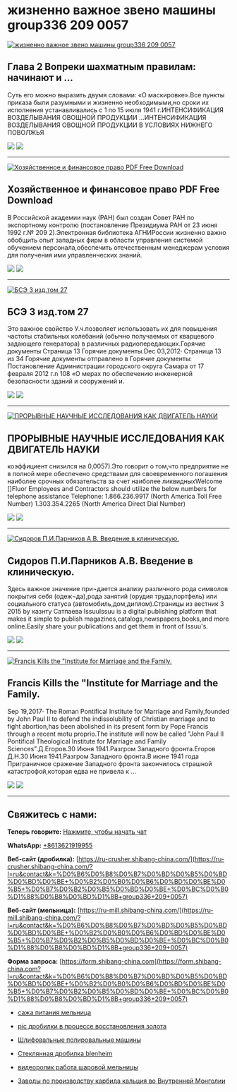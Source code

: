 # жизненно важное звено машины group336 209 0057

<a href="https://swt.shibang-china.com/?l=ru&img&k=%D0%B6%D0%B8%D0%B7%D0%BD%D0%B5%D0%BD%D0%BD%D0%BE+%D0%B2%D0%B0%D0%B6%D0%BD%D0%BE%D0%B5+%D0%B7%D0%B2%D0%B5%D0%BD%D0%BE+%D0%BC%D0%B0%D1%88%D0%B8%D0%BD%D1%8B+group336+209+0057" target="_blank">![жизненно важное звено машины group336 209 0057](http://static.shibang-china.com/all-800x300/876.jpg)</a>

## Глава 2 Вопреки шахматным правилам: начинают и …
Суть его можно выразить двумя словами: «О маскировке».Все пункты приказа были разумными и жизненно необходимыми,но сроки их исполнения устанавливались с 1 по 15 июля 1941 г.ИНТЕНСИФИКАЦИЯ ВОЗДЕЛЫВАНИЯ ОВОЩНОЙ ПРОДУКЦИИ …ИНТЕНСИФИКАЦИЯ ВОЗДЕЛЫВАНИЯ ОВОЩНОЙ ПРОДУКЦИИ В УСЛОВИЯХ НИЖНЕГО ПОВОЛЖЬЯ


<a href="https://whatsapp.shibangsoft.com/WhatsApp.php" target="_blank" title="WhatsApp">![](http://static.shibang-china.com/icon/whatsapp.png)</a> <a href="https://swt.shibang-china.com/?l=ru&icon&k=%D0%B6%D0%B8%D0%B7%D0%BD%D0%B5%D0%BD%D0%BD%D0%BE+%D0%B2%D0%B0%D0%B6%D0%BD%D0%BE%D0%B5+%D0%B7%D0%B2%D0%B5%D0%BD%D0%BE+%D0%BC%D0%B0%D1%88%D0%B8%D0%BD%D1%8B+group336+209+0057" target="_blank">![](http://static.shibang-china.com/icon/chat-ru.png)</a>

---

<a href="https://swt.shibang-china.com/?l=ru&img&k=%D0%B6%D0%B8%D0%B7%D0%BD%D0%B5%D0%BD%D0%BD%D0%BE+%D0%B2%D0%B0%D0%B6%D0%BD%D0%BE%D0%B5+%D0%B7%D0%B2%D0%B5%D0%BD%D0%BE+%D0%BC%D0%B0%D1%88%D0%B8%D0%BD%D1%8B+group336+209+0057" target="_blank">![Хозяйственное и финансовое право PDF Free Download](http://static.shibang-china.com/all-800x300/1370.jpg)</a>

## Хозяйственное и финансовое право PDF Free Download
В Российской академии наук (РАН) был создан Совет РАН по экспортному контролю (постановление Президиума РАН от 23 июня 1992 г.№ 209 2).Электронная библиотека АГНИРоссии жизненно важно обобщить опыт западных фирм в области управления системой обучением персонала,обеспечить отечественным менеджерам условия для получения ими управленческих знаний.


<a href="https://whatsapp.shibangsoft.com/WhatsApp.php" target="_blank" title="WhatsApp">![](http://static.shibang-china.com/icon/whatsapp.png)</a> <a href="https://swt.shibang-china.com/?l=ru&icon&k=%D0%B6%D0%B8%D0%B7%D0%BD%D0%B5%D0%BD%D0%BD%D0%BE+%D0%B2%D0%B0%D0%B6%D0%BD%D0%BE%D0%B5+%D0%B7%D0%B2%D0%B5%D0%BD%D0%BE+%D0%BC%D0%B0%D1%88%D0%B8%D0%BD%D1%8B+group336+209+0057" target="_blank">![](http://static.shibang-china.com/icon/chat-ru.png)</a>

---

<a href="https://swt.shibang-china.com/?l=ru&img&k=%D0%B6%D0%B8%D0%B7%D0%BD%D0%B5%D0%BD%D0%BD%D0%BE+%D0%B2%D0%B0%D0%B6%D0%BD%D0%BE%D0%B5+%D0%B7%D0%B2%D0%B5%D0%BD%D0%BE+%D0%BC%D0%B0%D1%88%D0%B8%D0%BD%D1%8B+group336+209+0057" target="_blank">![БСЭ 3 изд.том 27](http://static.shibang-china.com/all-800x300/813.jpg)</a>

## БСЭ 3 изд.том 27
Это важное свойство У.ч.позволяет использовать их для повышения частоты стабильных колебаний (обычно получаемых от кварцевого задающего генератора) в различных радиопередающих.Горячие документы Страница 13 Горячие документы.Dec 03,2012· Страница 13 из 34 Горячие документы отправлено в Горячие документы: Постановление Администрации городского округа Самара от 17 февраля 2012 г.n 108 «О мерах по обеспечению инженерной безопасности зданий и сооружений и.


<a href="https://whatsapp.shibangsoft.com/WhatsApp.php" target="_blank" title="WhatsApp">![](http://static.shibang-china.com/icon/whatsapp.png)</a> <a href="https://swt.shibang-china.com/?l=ru&icon&k=%D0%B6%D0%B8%D0%B7%D0%BD%D0%B5%D0%BD%D0%BD%D0%BE+%D0%B2%D0%B0%D0%B6%D0%BD%D0%BE%D0%B5+%D0%B7%D0%B2%D0%B5%D0%BD%D0%BE+%D0%BC%D0%B0%D1%88%D0%B8%D0%BD%D1%8B+group336+209+0057" target="_blank">![](http://static.shibang-china.com/icon/chat-ru.png)</a>

---

<a href="https://swt.shibang-china.com/?l=ru&img&k=%D0%B6%D0%B8%D0%B7%D0%BD%D0%B5%D0%BD%D0%BD%D0%BE+%D0%B2%D0%B0%D0%B6%D0%BD%D0%BE%D0%B5+%D0%B7%D0%B2%D0%B5%D0%BD%D0%BE+%D0%BC%D0%B0%D1%88%D0%B8%D0%BD%D1%8B+group336+209+0057" target="_blank">![ПРОРЫВНЫЕ НАУЧНЫЕ ИССЛЕДОВАНИЯ КАК ДВИГАТЕЛЬ НАУКИ](http://static.shibang-china.com/all-800x300/1319.jpg)</a>

## ПРОРЫВНЫЕ НАУЧНЫЕ ИССЛЕДОВАНИЯ КАК ДВИГАТЕЛЬ НАУКИ
коэффициент снизился на 0,0057).Это говорит о том,что предприятие не в полной мере обеспечено средствами для своевременного погашения наиболее срочных обязательств за счет наиболее ликвидныхWelcome []Fluor Employees and Contractors should utilize the below numbers for telephone assistance Telephone: 1.866.236.9917 (North America Toll Free Number) 1.303.354.2265 (North America Direct Dial Number)


<a href="https://whatsapp.shibangsoft.com/WhatsApp.php" target="_blank" title="WhatsApp">![](http://static.shibang-china.com/icon/whatsapp.png)</a> <a href="https://swt.shibang-china.com/?l=ru&icon&k=%D0%B6%D0%B8%D0%B7%D0%BD%D0%B5%D0%BD%D0%BD%D0%BE+%D0%B2%D0%B0%D0%B6%D0%BD%D0%BE%D0%B5+%D0%B7%D0%B2%D0%B5%D0%BD%D0%BE+%D0%BC%D0%B0%D1%88%D0%B8%D0%BD%D1%8B+group336+209+0057" target="_blank">![](http://static.shibang-china.com/icon/chat-ru.png)</a>

---

<a href="https://swt.shibang-china.com/?l=ru&img&k=%D0%B6%D0%B8%D0%B7%D0%BD%D0%B5%D0%BD%D0%BD%D0%BE+%D0%B2%D0%B0%D0%B6%D0%BD%D0%BE%D0%B5+%D0%B7%D0%B2%D0%B5%D0%BD%D0%BE+%D0%BC%D0%B0%D1%88%D0%B8%D0%BD%D1%8B+group336+209+0057" target="_blank">![Сидоров П.И.Парников А.В. Введение в клиническую.](http://static.shibang-china.com/all-800x300/225.jpg)</a>

## Сидоров П.И.Парников А.В. Введение в клиническую.
Здесь важное значение при¬дается анализу различного рода символов покрытия себя (одеж¬да),рода занятий (орудия труда,портфель) или социального статуса (автомобиль,дом,диплом).Страницы из вестник 3 2015 by казнту Сатпаева IssuuIssuu is a digital publishing platform that makes it simple to publish magazines,catalogs,newspapers,books,and more online.Easily share your publications and get them in front of Issuu's.


<a href="https://whatsapp.shibangsoft.com/WhatsApp.php" target="_blank" title="WhatsApp">![](http://static.shibang-china.com/icon/whatsapp.png)</a> <a href="https://swt.shibang-china.com/?l=ru&icon&k=%D0%B6%D0%B8%D0%B7%D0%BD%D0%B5%D0%BD%D0%BD%D0%BE+%D0%B2%D0%B0%D0%B6%D0%BD%D0%BE%D0%B5+%D0%B7%D0%B2%D0%B5%D0%BD%D0%BE+%D0%BC%D0%B0%D1%88%D0%B8%D0%BD%D1%8B+group336+209+0057" target="_blank">![](http://static.shibang-china.com/icon/chat-ru.png)</a>

---

<a href="https://swt.shibang-china.com/?l=ru&img&k=%D0%B6%D0%B8%D0%B7%D0%BD%D0%B5%D0%BD%D0%BD%D0%BE+%D0%B2%D0%B0%D0%B6%D0%BD%D0%BE%D0%B5+%D0%B7%D0%B2%D0%B5%D0%BD%D0%BE+%D0%BC%D0%B0%D1%88%D0%B8%D0%BD%D1%8B+group336+209+0057" target="_blank">![Francis Kills the "Institute for Marriage and the Family.](http://static.shibang-china.com/all-800x300/1268.jpg)</a>

## Francis Kills the "Institute for Marriage and the Family.
Sep 19,2017· The Roman Pontifical Institute for Marriage and Family,founded by John Paul II to defend the indissolubility of Christian marriage and to fight abortion,has been abolished in its present form by Pope Francis through a recent motu proprio.The institute will now be called "John Paul II Pontifical Theological Institute for Marriage and Family Sciences".Д.Егоров.30 Июня 1941.Разгром Западного фронта.Егоров Д.Н.30 Июня 1941.Разгром Западного фронта.В июне 1941 года Приграничное сражение Западного фронта закончилось страшной катастрофой,которая едва не привела к …


<a href="https://whatsapp.shibangsoft.com/WhatsApp.php" target="_blank" title="WhatsApp">![](http://static.shibang-china.com/icon/whatsapp.png)</a> <a href="https://swt.shibang-china.com/?l=ru&icon&k=%D0%B6%D0%B8%D0%B7%D0%BD%D0%B5%D0%BD%D0%BD%D0%BE+%D0%B2%D0%B0%D0%B6%D0%BD%D0%BE%D0%B5+%D0%B7%D0%B2%D0%B5%D0%BD%D0%BE+%D0%BC%D0%B0%D1%88%D0%B8%D0%BD%D1%8B+group336+209+0057" target="_blank">![](http://static.shibang-china.com/icon/chat-ru.png)</a>

---
## Свяжитесь с нами:

**Теперь говорите:** [Нажмите, чтобы начать чат](https://swt.shibang-china.com?l=ru&contact&k=%D0%B6%D0%B8%D0%B7%D0%BD%D0%B5%D0%BD%D0%BD%D0%BE+%D0%B2%D0%B0%D0%B6%D0%BD%D0%BE%D0%B5+%D0%B7%D0%B2%D0%B5%D0%BD%D0%BE+%D0%BC%D0%B0%D1%88%D0%B8%D0%BD%D1%8B+group336+209+0057)

**WhatsApp:**  [+8613621919955](https://whatsapp.shibangsoft.com/WhatsApp.php)

**Веб-сайт (дробилка):** [https://ru-crusher.shibang-china.com/](https://ru-crusher.shibang-china.com/?l=ru&contact&k=%D0%B6%D0%B8%D0%B7%D0%BD%D0%B5%D0%BD%D0%BD%D0%BE+%D0%B2%D0%B0%D0%B6%D0%BD%D0%BE%D0%B5+%D0%B7%D0%B2%D0%B5%D0%BD%D0%BE+%D0%BC%D0%B0%D1%88%D0%B8%D0%BD%D1%8B+group336+209+0057)

**Веб-сайт (мельница):** [https://ru-mill.shibang-china.com/](https://ru-mill.shibang-china.com/?l=ru&contact&k=%D0%B6%D0%B8%D0%B7%D0%BD%D0%B5%D0%BD%D0%BD%D0%BE+%D0%B2%D0%B0%D0%B6%D0%BD%D0%BE%D0%B5+%D0%B7%D0%B2%D0%B5%D0%BD%D0%BE+%D0%BC%D0%B0%D1%88%D0%B8%D0%BD%D1%8B+group336+209+0057)

**Форма запроса:** [https://form.shibang-china.com](https://form.shibang-china.com?l=ru&contact&k=%D0%B6%D0%B8%D0%B7%D0%BD%D0%B5%D0%BD%D0%BD%D0%BE+%D0%B2%D0%B0%D0%B6%D0%BD%D0%BE%D0%B5+%D0%B7%D0%B2%D0%B5%D0%BD%D0%BE+%D0%BC%D0%B0%D1%88%D0%B8%D0%BD%D1%8B+group336+209+0057)

* [сажа питания мельница](../17/%D1%81%D0%B0%D0%B6%D0%B0%20%D0%BF%D0%B8%D1%82%D0%B0%D0%BD%D0%B8%D1%8F%20%D0%BC%D0%B5%D0%BB%D1%8C%D0%BD%D0%B8%D1%86%D0%B0.md)

* [pic дробилки в процессе восстановления золота](../20/pic%20%D0%B4%D1%80%D0%BE%D0%B1%D0%B8%D0%BB%D0%BA%D0%B8%20%D0%B2%20%D0%BF%D1%80%D0%BE%D1%86%D0%B5%D1%81%D1%81%D0%B5%20%D0%B2%D0%BE%D1%81%D1%81%D1%82%D0%B0%D0%BD%D0%BE%D0%B2%D0%BB%D0%B5%D0%BD%D0%B8%D1%8F%20%D0%B7%D0%BE%D0%BB%D0%BE%D1%82%D0%B0.md)

* [Шлифовальные полировальные машины](../18/%D0%A8%D0%BB%D0%B8%D1%84%D0%BE%D0%B2%D0%B0%D0%BB%D1%8C%D0%BD%D1%8B%D0%B5%20%D0%BF%D0%BE%D0%BB%D0%B8%D1%80%D0%BE%D0%B2%D0%B0%D0%BB%D1%8C%D0%BD%D1%8B%D0%B5%20%D0%BC%D0%B0%D1%88%D0%B8%D0%BD%D1%8B.md)

* [Стеклянная дробилка blenheim](../20/%D0%A1%D1%82%D0%B5%D0%BA%D0%BB%D1%8F%D0%BD%D0%BD%D0%B0%D1%8F%20%D0%B4%D1%80%D0%BE%D0%B1%D0%B8%D0%BB%D0%BA%D0%B0%20blenheim.md)

* [видеоролик работа шаровой мельницы](../16/%D0%B2%D0%B8%D0%B4%D0%B5%D0%BE%D1%80%D0%BE%D0%BB%D0%B8%D0%BA%20%D1%80%D0%B0%D0%B1%D0%BE%D1%82%D0%B0%20%D1%88%D0%B0%D1%80%D0%BE%D0%B2%D0%BE%D0%B9%20%D0%BC%D0%B5%D0%BB%D1%8C%D0%BD%D0%B8%D1%86%D1%8B.md)

* [Заводы по производству карбида кальция во Внутренней Монголии](../20/%D0%97%D0%B0%D0%B2%D0%BE%D0%B4%D1%8B%20%D0%BF%D0%BE%20%D0%BF%D1%80%D0%BE%D0%B8%D0%B7%D0%B2%D0%BE%D0%B4%D1%81%D1%82%D0%B2%D1%83%20%D0%BA%D0%B0%D1%80%D0%B1%D0%B8%D0%B4%D0%B0%20%D0%BA%D0%B0%D0%BB%D1%8C%D1%86%D0%B8%D1%8F%20%D0%B2%D0%BE%20%D0%92%D0%BD%D1%83%D1%82%D1%80%D0%B5%D0%BD%D0%BD%D0%B5%D0%B9%20%D0%9C%D0%BE%D0%BD%D0%B3%D0%BE%D0%BB%D0%B8%D0%B8.md)